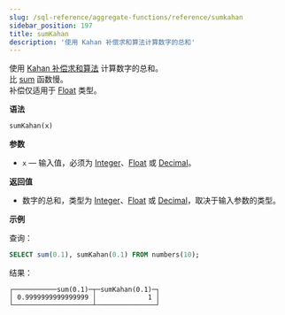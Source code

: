 ```yaml
---
slug: /sql-reference/aggregate-functions/reference/sumkahan
sidebar_position: 197
title: sumKahan
description: '使用 Kahan 补偿求和算法计算数字的总和'
---
```


使用 [Kahan 补偿求和算法](https://en.wikipedia.org/wiki/Kahan_summation_algorithm) 计算数字的总和。  
比 [sum](./sum.md) 函数慢。  
补偿仅适用于 [Float](../../../sql-reference/data-types/float.md) 类型。

**语法**

``` sql
sumKahan(x)
```

**参数**

- `x` — 输入值，必须为 [Integer](../../../sql-reference/data-types/int-uint.md)、[Float](../../../sql-reference/data-types/float.md) 或 [Decimal](../../../sql-reference/data-types/decimal.md)。

**返回值**

- 数字的总和，类型为 [Integer](../../../sql-reference/data-types/int-uint.md)、[Float](../../../sql-reference/data-types/float.md) 或 [Decimal](../../../sql-reference/data-types/decimal.md)，取决于输入参数的类型。

**示例**

查询：

``` sql
SELECT sum(0.1), sumKahan(0.1) FROM numbers(10);
```

结果：

``` text
┌───────────sum(0.1)─┬─sumKahan(0.1)─┐
│ 0.9999999999999999 │             1 │
└────────────────────┴───────────────┘
```
